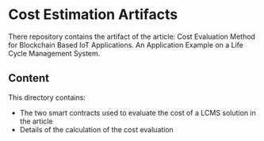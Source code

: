 # Cost Estimation Artifacts
There repository contains the artifact of the article: Cost Evaluation Method for Blockchain Based IoT Applications. An Application Example on a Life Cycle Management System.
## Content
This directory contains:
* The two smart contracts used to evaluate the cost of a LCMS solution in the article
* Details of the calculation of the cost evaluation